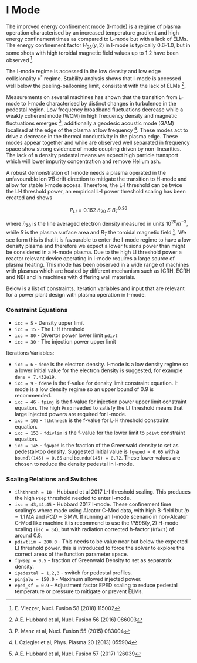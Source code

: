 # I Mode

The improved energy confinement mode (I-mode) is a regime of plasma operation characterised by an increased temperature gradient and high energy confinement times as compared to L-mode but with a lack of ELMs. The energy confinement factor $H_{98}(y,2)$ in I-mode is typically 0.6-1.0, but in some shots with high toroidal magnetic field values up to 1.2 have been observed [^1].

The I-mode regime is accessed in the low density and low edge collisionality $\nu^\ast$ regime. Stability analysis shows that I-mode is accessed well below the peeling-ballooning limit, consistent with the lack of ELMs [^2].

Measurements on several machines has shown that the transition from L-mode to I-mode characterised by distinct changes in turbulence in the pedestal region. Low frequency broadband fluctuations decrease while a weakly coherent mode (WCM) in high frequency density and magnetic fluctuations emerges [^3], additionally a geodesic acoustic mode (GAM) localised at the edge of the plasma at low frequency [^4]. These modes act to drive a decrease in the thermal conductivity in the plasma edge. These modes appear together and while are observed well separated in frequency space show strong evidence of mode coupling driven by non-linearities. The lack of a density pedestal means we expect high particle transport which will lower impurity concentration and remove Helium ash.

A robust demonstration of I-mode needs a plasma operated in the unfavourable ion $\nabla B$ drift direction to mitigate the transition to H-mode and allow for stable I-mode access. Therefore, the L-I threshold can be twice the LH threshold power, an empirical L-I power threshold scaling has been created and shows

$$
P_{LI}=0.162\ \bar{n}_{20}\ S\ B_T^{0.26}
$$

where $\bar{n}_{20}$ is the line averaged electron density measured in units ${10}^{20}m^{-3}$, while $S$ is the plasma surface area and $B_T$ the toroidal magnetic field [^5]. We see form this is that it is favourable to enter the I-mode regime to have a low density plasma and therefore we expect a lower fusions power than might be considered in a H-mode plasma. Due to the high LI threshold power a reactor relevant device operating in I-mode requires a large source of plasma heating. This mode has been observed in a wide range of machines with plasmas which are heated by different mechanism such as ICRH, ECRH and NBI and in machines with differing wall materials.

Below is a list of constraints, iteration variables and input that are relevant for a power plant design with plasma operation in I-mode.


### Constraint Equations

* `icc = 5` - Density upper limit
* `icc = 15` - The L-H threshold
* `icc = 80` - Divertor power lower limit `pdivt`
* `icc = 30` - The injection power upper limit

Iterations Variables:

* `ixc = 6` - `dene` is the electron density. I-mode is a low density regime so a lower initial value for the electron density is suggested, for example `dene = 7.432e19`.
* `ixc = 9` - `fdene` is the f-value for density limit constraint equation.
I-mode is a low density regime so an upper bound of 0.9 is recommended.
* `ixc = 46` - `fpinj` is the f-value for injection power upper limit constraint equation. The high `Psep` needed to satisfy the LI threshold means that large injected powers are required for I-mode.
* `ixc = 103` - `flhthresh` is the f-value for L-H threshold constraint equation.
* `ixc = 153` - `fdivlim` is the f-value for the lower limit to `pdivt` constraint equation.
* `ixc = 145` - `fgwped` is the fraction of the Greenwald density to set as pedestal-top density. Suggested initial value is `fgwped = 0.65` with a `boundl(145) = 0.65` and `boundu(145) = 0.72`. These lower values are chosen to reduce the density pedestal in I-mode.


### Scaling Relations and Switches

* `ilhthresh = 18` - Hubbard et al 2017 L-I threshold scaling. This produces the high `Psep` threshold needed to enter I-mode.
* `isc = 43,44,45` - Hubbard 2017 I-mode. These confinement time scaling’s where made using Alcator C-Mod data, with high B-field but $Ip = 1.1 \mathrm \,{MA}$ and $PCD = 3 \, \mathrm{MW}$. If running an I-mode scenario in non-Alcator C-Mod like machine it is recommend to use the $IPB98(y,2)$ H-mode scaling (`isc = 34`), but with radiation corrected h-factor (`hfact`) of around 0.8.
* `pdivtlim = 200.0` - This needs to be value near but below the expected LI threshold power, this is introduced to force the solver to explore the correct areas of the function parameter space.
* `fgwsep = 0.5` - fraction of Greenwald Density to set as separatrix density.
* `ipedestal = 1,2,3` - switch for pedestal profiles.
* `pinjalw = 150.0` - Maximum allowed injected power.
* `eped_sf = 0.9` - Adjustment factor EPED scaling to reduce pedestal temperature or pressure to mitigate or prevent ELMs.


[^1]: E. Viezzer, Nucl. Fusion 58 (2018) 115002

[^2]: A.E. Hubbard et al, Nucl. Fusion 56 (2016) 086003

[^3]: P. Manz et al, Nucl. Fusion 55 (2015) 083004

[^4]: I. Cziegler et al, Phys. Plasma 20 (2013) 055904

[^5]: A.E. Hubbard et al, Nucl. Fusion 57 (2017) 126039
